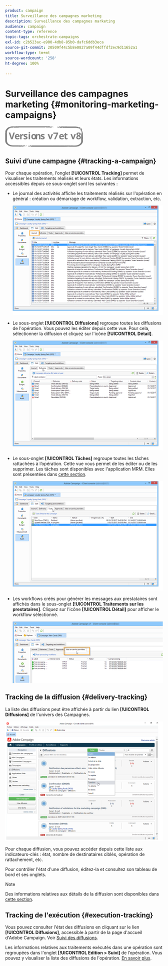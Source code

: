 ```yaml
---
product: campaign
title: Surveillance des campagnes marketing
description: Surveillance des campagnes marketing
audience: campaign
content-type: reference
topic-tags: orchestrate-campaigns
exl-id: c2b523ac-e900-4db8-85b0-dafc6ddb3eca
source-git-commit: 20509f44c5b8e0827a09f44dffdf2ec9d11652a1
workflow-type: tm+mt
source-wordcount: '258'
ht-degree: 100%

---
```


# Surveillance des campagnes marketing {#monitoring-marketing-campaigns}

![](../../assets/common.svg)

## Suivi d’une campagne {#tracking-a-campaign}

Pour chaque opération, l&#39;onglet **[!UICONTROL Tracking]** permet de visualiser les traitements réalisés et leurs états. Les informations accessibles depuis ce sous-onglet sont les suivantes :

* Le journal des activités affiche les traitements réalisés sur l&#39;opération en général : création ou démarrage de workflow, validation, extraction, etc.

   ![](assets/s_ncs_user_op_edit_exe_tab_a.png)

* Le sous-onglet **[!UICONTROL Diffusions]** regroupe toutes les diffusions de l&#39;opération. Vous pouvez les éditer depuis cette vue. Pour cela, sélectionner la diffusion et cliquez sur l&#39;icône **[!UICONTROL Détail]**.

   ![](assets/s_ncs_user_op_edit_exe_tab_b.png)

* Le sous-onglet **[!UICONTROL Tâches]** regroupe toutes les tâches rattachées à l’opération. Cette vue vous permet de les éditer ou de les supprimer. Les tâches sont disponibles avec l&#39;application MRM. Elles sont présentées dans [cette section](../../mrm/using/creating-and-managing-tasks.md).

   ![](assets/s_ncs_user_op_edit_exe_tab_e.png)

* Les workflows créés pour générer les messages aux prestataires sont affichés dans le sous-onglet **[!UICONTROL Traitements sur les prestataires]**. Cliquez sur l&#39;icône **[!UICONTROL Détail]** pour afficher le workflow sélectionné.

   ![](assets/s_ncs_user_op_edit_exe_tab_d.png)

## Tracking de la diffusion {#delivery-tracking}

La liste des diffusions peut être affichée à partir du lien **[!UICONTROL Diffusions]** de l&#39;univers des Campagnes.

![](assets/s_ncs_user_op_del_state_from_homepage.png)

Pour chaque diffusion, vous pouvez accéder depuis cette liste aux indicateurs-clés : état, nombre de destinataires ciblés, opération de rattachement, etc.

Pour contrôler l&#39;état d&#39;une diffusion, éditez-la et consultez son tableau de bord et ses onglets.

>[!NOTE]
>
>Des informations relatives aux détails de la diffusion sont disponibles dans [cette section](../../delivery/using/about-message-tracking.md).

## Tracking de l&#39;exécution {#execution-tracking}

Vous pouvez consulter l&#39;état des diffusions en cliquant sur le lien **[!UICONTROL Diffusions]**, accessible à partir de la page d&#39;accueil d&#39;Adobe Campaign. Voir [Suivi des diffusions](#delivery-tracking).

Les informations relatives aux traitements exécutés dans une opération sont regroupées dans l&#39;onglet **[!UICONTROL Edition > Suivi]** de l’opération. Vous pouvez y visualiser la liste des diffusions de l&#39;opération. [En savoir plus](#tracking-a-campaign).
